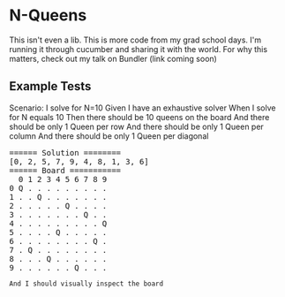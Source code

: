 # N-Queens

This isn't even a lib.  This is more code from my grad school days.
I'm running it through cucumber and sharing it with the world.
For why this matters, check out my talk on Bundler (link coming soon)

## Example Tests

  Scenario: I solve for N=10
    Given I have an exhaustive solver
    When I solve for N equals 10
    Then there should be 10 queens on the board
    And there should be only 1 Queen per row
    And there should be only 1 Queen per column
    And there should be only 1 Queen per diagonal
<pre>
====== Solution ========
[0, 2, 5, 7, 9, 4, 8, 1, 3, 6]
====== Board ===========
  0 1 2 3 4 5 6 7 8 9
0 Q . . . . . . . . .
1 . . Q . . . . . . .
2 . . . . . Q . . . .
3 . . . . . . . Q . .
4 . . . . . . . . . Q
5 . . . . Q . . . . .
6 . . . . . . . . Q .
7 . Q . . . . . . . .
8 . . . Q . . . . . .
9 . . . . . . Q . . .
</pre>
    And I should visually inspect the board
